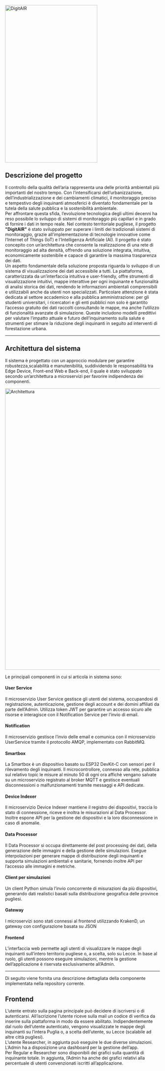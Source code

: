 <img width="300" height="512" alt="DigitAIR" src="https://github.com/user-attachments/assets/1e9a23a8-a4c2-46bd-b907-5d0fec6c5426" />

## Descrizione del progetto
Il controllo della qualità dell’aria rappresenta una delle priorità ambientali più importanti del nostro tempo. Con l’intensificarsi dell’urbanizzazione, 
dell’industrializzazione e dei cambiamenti climatici, il monitoraggio preciso e tempestivo degli inquinanti atmosferici è diventato fondamentale per la tutela della
salute pubblica e la sostenibilità ambientale.  
Per affrontare questa sfida, l’evoluzione tecnologica degli ultimi decenni ha reso possibile lo sviluppo di sistemi di monitoraggio più capillari e
in grado di fornire i dati in tempo reale. Nel contesto territoriale pugliese, il progetto **"DigitAIR"** è stato sviluppato per superare i limiti dei tradizionali 
sistemi di monitoraggio, grazie all’implementazione di tecnologie innovative come l’Internet of Things (IoT) e l’Intelligenza Artificiale (AI).
Il progetto è stato concepito con un’architettura che consente la realizzazione di una rete di monitoraggio ad alta densità, offrendo una soluzione integrata, 
intuitiva, economicamente sostenibile e capace di garantire la massima trasparenza dei dati.  
Un aspetto fondamentale della soluzione proposta riguarda lo sviluppo di un sistema di visualizzazione dei dati accessibile a tutti. La piattaforma, caratterizzata da
un’interfaccia intuitiva e user-friendly, offre strumenti di visualizzazione intuitivi, mappe interattive per ogni inquinante e funzionalità di analisi storica
dei dati, rendendo le informazioni ambientali comprensibili e utilizzabili anche da utenti non specializzati. Particolare attenzione è stata dedicata al settore
accademico e alla pubblica amministrazione: per gli studenti universitari, i ricercatori e gli enti pubblici non solo è garantito l’accesso gratuito dei dati
raccolti consultando le mappe, ma anche l’utilizzo di funzionalità avanzate di simulazione. Queste includono modelli predittivi per valutare l’impatto 
attuale e futuro dell’inquinamento sulla salute e strumenti per stimare la riduzione degli inquinanti in seguito ad interventi di forestazione urbana.

---

## Architettura del sistema
Il sistema è progettato con un approccio modulare per garantire robustezza,scalabilità e manutenibilità, suddividendo le responsabilità tra Edge Device,
Front-end Web e Back-end, il quale è stato sviluppato secondo un’architettura a microservizi per favorire indipendenza dei componenti.

<img width="2083" height="915" alt="Architettura" src="https://github.com/user-attachments/assets/30c6c601-d99f-47ed-bbdf-bec2b0797d4c" />

Le principali componenti in cui si articola in sistema sono:  
#### User Service
Il microservizio User Service gestisce gli utenti del sistema, occupandosi di registrazione, autenticazione, gestione degli account e dei domini affiliati 
da parte dell’Admin. Utilizza token JWT per garantire un accesso sicuro alle risorse e interagisce con il Notification Service per l’invio di email.

#### Notification
Il microservizio gestisce l’invio delle email e comunica con il microservizio UserService tramite il protocollo AMQP, implementato con RabbitMQ.

#### Smartbox
La Smartbox è un dispositivo basato su ESP32 DevKit-C con sensori per il rilevamento degli inquinanti. Il microcontrollore, connesso alla rete, pubblica 
sul relativo topic le misure al minuto 50 di ogni ora affichè vengano salvate su un microservizio registrato al broker MQTT e gestisce eventuali disconnessioni
o malfunzionamenti tramite messaggi e API dedicate.

#### Device Indexer
Il microservizio Device Indexer mantiene il registro dei dispositivi, traccia lo stato di connessione, riceve e inoltra le misurazioni al Data Processor. 
Inoltre espone API per la gestione dei dispositivi e la loro disconnessione in caso di anomalie.

#### Data Processor
Il Data Processor si occupa direttamente del post processing dei dati, della generazione delle immagini e della gestione delle simulazioni. Esegue interpolazioni 
per generare mappe di distribuzione degli inquinanti e supporta simulazioni ambientali e sanitarie, fornendo inoltre API per l’accesso alle immagini e metriche.

#### Client per simulazioni
Un client Python simula l’invio concorrente di misurazioni da più dispositivi, generando dati realistici basati sulla distribuzione geografica delle province pugliesi.

#### Gateway
I microservizi sono stati connessi al frontend utilizzando KrakenD, un gateway con configurazione basata su JSON

#### Frontend
L’interfaccia web permette agli utenti di visualizzare le mappe degli inquinanti sull’intero territorio pugliese o, a scelta, solo su Lecce. In base al ruolo, gli utenti
possono eseguire simulazioni, mentre la gestione dell’applicazione è riservata esclusivamente all’Admin.

---

Di seguito viene fornita una descrizione dettagliata della componente implementata nella repository corrente.
## Frontend
L’utente entrato sulla pagina principale può decidere di iscriversi o di autenticarsi.
All’iscrizione l’utente riceve sulla mail un codice di verifica da inserire sulla piattaforma in modo da essere abilitato.
Indipendentemente dal ruolo dell’utente autenticato, vengono visualizzate le mappe degli inquinanti su l’intera Puglia o, a scelta dell’utente, su Lecce
(scalabile ad altre città pugliesi).  
L’utente Researcher, in aggiunta può eseguire le due diverse simulazioni.  
L’Admin ha a disposizione una dashboard per la gestione dell’app.  
Per Regular e Researcher sono disponibili dei grafici sulla quantità di inquinante totale. In aggiunta, l’Admin ha anche dei grafici relativi alla percentuale
di utenti convenzionati iscritti all’applicazione.
